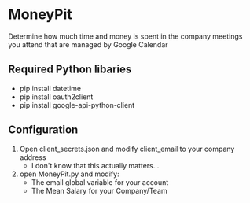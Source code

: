 # MoneyPit
Determine how much time and money is spent in the company meetings you attend that are managed by Google Calendar
## Required Python libaries
- pip install datetime 
- pip install oauth2client 
- pip install google-api-python-client
## Configuration
1. Open client_secrets.json and modify client_email to your company address
   - I don't know that this actually matters...
2. open MoneyPit.py and modify:
   - The email global variable for your account
   - The Mean Salary for your Company/Team
